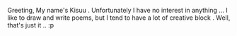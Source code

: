 Greeting, My name's Kisuu .
Unfortunately I have no interest in anything ...
I like to draw and write poems, but I tend to have a lot of creative block .
Well, that's just it .. :p
<!---
kiisuu/kiisuu is a ✨ special ✨ repository because its `README.md` (this file) appears on your GitHub profile.
You can click the Preview link to take a look at your changes.
--->
